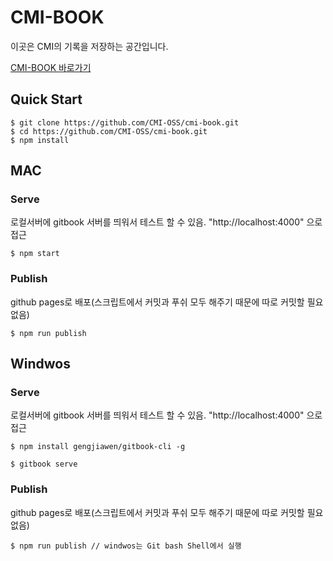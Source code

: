 # CMI-BOOK

이곳은 CMI의 기록을 저장하는 공간입니다.

[CMI-BOOK 바로가기](https://cmi-oss.github.io/cmi-book/)

## Quick Start

```shell
$ git clone https://github.com/CMI-OSS/cmi-book.git
$ cd https://github.com/CMI-OSS/cmi-book.git
$ npm install
```

## MAC

### Serve

로컬서버에 gitbook 서버를 띄워서 테스트 할 수 있음. "http://localhost:4000" 으로 접근

```shell
$ npm start
```

### Publish

github pages로 배포(스크립트에서 커밋과 푸쉬 모두 해주기 때문에 따로 커밋할 필요없음)

```shell
$ npm run publish
```

## Windwos

### Serve

로컬서버에 gitbook 서버를 띄워서 테스트 할 수 있음. "http://localhost:4000" 으로 접근

```sheel
$ npm install gengjiawen/gitbook-cli -g
```

```shell
$ gitbook serve
```

### Publish

github pages로 배포(스크립트에서 커밋과 푸쉬 모두 해주기 때문에 따로 커밋할 필요없음)

```shell
$ npm run publish // windwos는 Git bash Shell에서 실행
```
